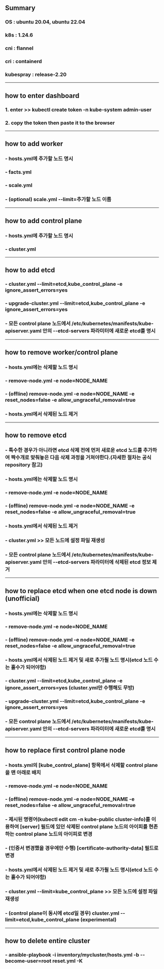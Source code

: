 ## Summary
### OS : ubuntu 20.04, ubuntu 22.04
### k8s : 1.24.6
### cni : flannel
### cri : containerd
### kubespray : release-2.20
-------------------------------
## how to enter dashboard
### 1. enter >> kubectl create token -n kube-system admin-user
### 2. copy the token then paste it to the browser
-------------------------------
## how to add worker
### - hosts.yml에 추가할 노드 명시
### - facts.yml
### - scale.yml
### - (optional) scale.yml --limit=추가할 노드 이름
-------------------------------
## how to add control plane
### - hosts.yml에 추가할 노드 명시
### - cluster.yml
-------------------------------
## how to add etcd
### - cluster.yml --limit=etcd,kube_control_plane -e ignore_assert_errors=yes
### - upgrade-cluster.yml --limit=etcd,kube_control_plane -e ignore_assert_errors=yes
### - 모든 control plane 노드에서 /etc/kubernetes/manifests/kube-apiserver.yaml 안의 --etcd-servers 파라미터에 새로운 etcd를 명시
-------------------------------
## how to remove worker/control plane
### - hosts.yml에는 삭제할 노드 명시
### - remove-node.yml -e node=NODE_NAME
### - (offline) remove-node.yml -e node=NODE_NAME -e reset_nodes=false -e allow_ungraceful_removal=true
### - hosts.yml에서 삭제된 노드 제거
-------------------------------
## how to remove etcd
### - 특수한 경우가 아니라면 etcd 삭제 전에 먼저 새로운 etcd 노드를 추가하여 짝수개로 맞춰놓은 다음 삭제 과정을 거쳐야한다.(자세한 절차는 공식 repository 참고)
### - hosts.yml에는 삭제할 노드 명시
### - remove-node.yml -e node=NODE_NAME
### - (offline) remove-node.yml -e node=NODE_NAME -e reset_nodes=false -e allow_ungraceful_removal=true
### - hosts.yml에서 삭제된 노드 제거
### - cluster.yml >> 모든 노드에 설정 파일 재생성
### - 모든 control plane 노드에서 /etc/kubernetes/manifests/kube-apiserver.yaml 안의 --etcd-servers 파라미터에 삭제된 etcd 정보 제거
-------------------------------
## how to replace etcd when one etcd node is down (unofficial)
### - hosts.yml에는 삭제할 노드 명시
### - remove-node.yml -e node=NODE_NAME
### - (offline) remove-node.yml -e node=NODE_NAME -e reset_nodes=false -e allow_ungraceful_removal=true
### - hosts.yml에서 삭제된 노드 제거 및 새로 추가될 노드 명시(etcd 노드 수는 홀수가 되어야함)
### - cluster.yml --limit=etcd,kube_control_plane -e ignore_assert_errors=yes (cluster.yml만 수행해도 무방)
### - upgrade-cluster.yml --limit=etcd,kube_control_plane -e ignore_assert_errors=yes
### - 모든 control plane 노드에서 /etc/kubernetes/manifests/kube-apiserver.yaml 안의 --etcd-servers 파라미터에 새로운 etcd를 명시
-------------------------------
## how to replace first control plane node
### - hosts.yml의 [kube_control_plane] 항목에서 삭제할 control plane을 맨 아래로 배치
### - remove-node.yml -e node=NODE_NAME
### - (offline) remove-node.yml -e node=NODE_NAME -e reset_nodes=false -e allow_ungraceful_removal=true
### - 제시된 명령어(kubectl  edit cm -n kube-public cluster-info)를 이용하여 [server] 필드에 있던 삭제된 control plane 노드의 아이피를 현존하는 control plane 노드의 아이피로 변경
### - (인증서 변경했을 경우에만 수행) [certificate-authority-data] 필드로 변경
### - hosts.yml에서 삭제된 노드 제거 및 새로 추가될 노드 명시(etcd 노드 수는 홀수가 되어야함)
### - cluster.yml --limit=kube_control_plane >> 모든 노드에 설정 파일 재생성
### - (control plane이 동시에 etcd일 경우) cluster.yml --limit=etcd,kube_control_plane (experimental)
-------------------------------
## how to delete entire cluster
### - ansible-playbook -i inventory/mycluster/hosts.yml -b --become-user=root reset.yml -K
